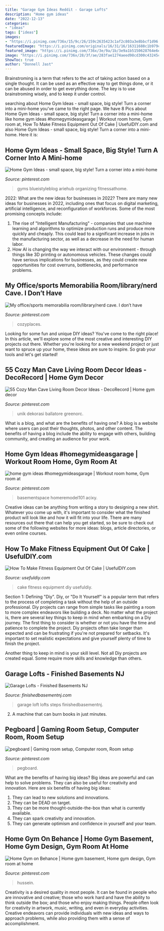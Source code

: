 ```yaml
---
title: "Garage Gym Ideas Reddit - Garage Lofts"
description: "Home gym ideas"
date: "2022-12-13"
categories:
- "ideas"
tags: ["ideas"]
images:
- "https://i.pinimg.com/736x/15/9c/26/159c2635423c1af2c803a3e8bbcf1d96.jpg"
featuredImage: "https://i.pinimg.com/originals/16/31/16/16311688c1b979c05bd135d5bf43ffe1.jpg"
featured_image: "https://i.pinimg.com/736x/3e/9a/1b/3e9a1b5150628764e6eefa80b2c2a63a.jpg"
image: "https://i.pinimg.com/736x/28/3f/ae/283fae1274aeed98cd300c43245c4741.jpg"
ShowToc: true
author: "Donnell Jast"
---
```



Brainstroming is a term that refers to the act of taking action based on a single thought. It can be used as an effective way to get things done, or it can be abused in order to get everything done. The key is to use brainstroming wisely, and to keep it under control.

	

		
searching about Home Gym Ideas - small space, big style! Turn a corner into a mini-home you've came to the right page. We have 8 Pics about Home Gym Ideas - small space, big style! Turn a corner into a mini-home like home gym ideas #homegymideasgarage | Workout room home, Gym room at, How To Make Fitness Equipment Out Of Cake | UsefulDIY.com and also Home Gym Ideas - small space, big style! Turn a corner into a mini-home. Here it is:
		
    
## Home Gym Ideas - Small Space, Big Style! Turn A Corner Into A Mini-home

<img loading=lazy src="https://i.pinimg.com/736x/6f/c1/52/6fc1521f5f2f29185f4443959955245c.jpg" onerror="this.onerror=null;this.src='https://tse2.mm.bing.net/th?id=OIP.J8nuFd35RfPtAtmX3w6EKQHaFe&amp;pid=15.1';" alt="Home Gym Ideas - small space, big style! Turn a corner into a mini-home">

_Source: pinterest.com_

>gyms blueistyleblog ariehub organizing fitnessathome. 

	

2022: What are the new ideas for businesses in 2022?
There are many new ideas for businesses in 2022, including ones that focus on digital marketing, artificial intelligence, and reconfiguration of workforces. Some of the most promising concepts include: 
1. The rise of "Intelligent Manufacturing" - companies that use machine learning and algorithms to optimize production runs and produce more quickly and cheaply. This could lead to a significant increase in jobs in the manufacturing sector, as well as a decrease in the need for human labor. 
2. How AI is changing the way we interact with our environment - through things like 3D printing or autonomous vehicles. These changes could have serious implications for businesses, as they could create new opportunities for cost overruns, bottlenecks, and performance problems. 

    
## My Office/sports Memorabilia Room/library/nerd Cave. I Don’t Have

<img loading=lazy src="https://i.pinimg.com/736x/ab/74/d4/ab74d4320bd130208bc6a3e2fe343c73.jpg" onerror="this.onerror=null;this.src='https://tse3.mm.bing.net/th?id=OIP.C3ZZyMKdcW340uVf-KHKaQHaJ4&amp;pid=15.1';" alt="My office/sports memorabilia room/library/nerd cave. I don’t have">

_Source: pinterest.com_

>cozyplaces. 

	

Looking for some fun and unique DIY ideas? You've come to the right place! In this article, we'll explore some of the most creative and interesting DIY projects out there. Whether you're looking for a new weekend project or just want to spruce up your home, these ideas are sure to inspire. So grab your tools and let's get started!

    
## 55 Cozy Man Cave Living Room Decor Ideas - DecoRecord | Home Gym Decor

<img loading=lazy src="https://i.pinimg.com/736x/3e/9a/1b/3e9a1b5150628764e6eefa80b2c2a63a.jpg" onerror="this.onerror=null;this.src='https://tse3.mm.bing.net/th?id=OIP.HIdIIUAItTE2vUdBrT_yYwHaJ3&amp;pid=15.1';" alt="55 Cozy Man Cave Living Room Decor Ideas - DecoRecord | Home gym decor">

_Source: pinterest.com_

>unik dekorasi ballatore greenorc. 

	

What is a blog, and what are the benefits of having one?
A blog is a website where users can post their thoughts, photos, and other content. The benefits of having a blog include the ability to engage with others, building community, and creating an audience for your work.

    
## Home Gym Ideas #homegymideasgarage | Workout Room Home, Gym Room At

<img loading=lazy src="https://i.pinimg.com/originals/16/31/16/16311688c1b979c05bd135d5bf43ffe1.jpg" onerror="this.onerror=null;this.src='https://tse1.mm.bing.net/th?id=OIP.pFBZkHB9wzTWFqlrZjGXOwHaJ4&amp;pid=15.1';" alt="home gym ideas #homegymideasgarage | Workout room home, Gym room at">

_Source: pinterest.com_

>basementspace homeremodel101 acixy. 

	

Creative ideas can be anything from writing a story to designing a new shirt. Whatever you come up with, it's important to consider what the finished product will look like and how it will fit into your life. There are many resources out there that can help you get started, so be sure to check out some of the following websites for more ideas: blogs, article directories, or even online courses.

    
## How To Make Fitness Equipment Out Of Cake | UsefulDIY.com

<img loading=lazy src="http://www.usefuldiy.com/wp-content/uploads/2016/05/How-To-Make-Fitness-Equipment-Out-Of-Cake.jpg" onerror="this.onerror=null;this.src='https://tse4.mm.bing.net/th?id=OIP.XVTktHsohSD0j54sHOvf7wHaLl&amp;pid=15.1';" alt="How To Make Fitness Equipment Out Of Cake | UsefulDIY.com">

_Source: usefuldiy.com_

>cake fitness equipment diy usefuldiy. 

	

Section 1: Defining "Diy".
Diy, or "Do It Yourself" is a popular term that refers to the process of completing a task without the help of an outside professional. Diy projects can range from simple tasks like painting a room to more complex endeavors like building a deck. No matter what the project is, there are several key things to keep in mind when embarking on a Diy journey.
The first thing to consider is whether or not you have the time and patience to complete the project. Diy projects often take longer than expected and can be frustrating if you're not prepared for setbacks. It's important to set realistic expectations and give yourself plenty of time to finish the project.

Another thing to keep in mind is your skill level. Not all Diy projects are created equal. Some require more skills and knowledge than others.

    
## Garage Lofts - Finished Basements NJ

<img loading=lazy src="https://finishedbasementnj.com/wp-content/uploads/2019/11/IMG_0898-copy.jpeg" onerror="this.onerror=null;this.src='https://tse2.mm.bing.net/th?id=OIP.H0oGqNlkXia3MhoBaJJITwHaJ4&amp;pid=15.1';" alt="Garage Lofts - Finished Basements NJ">

_Source: finishedbasementnj.com_

>garage loft lofts steps finishedbasementnj. 

	

2. A machine that can burn books in just minutes.

    
## Pegboard | Gaming Room Setup, Computer Room, Room Setup

<img loading=lazy src="https://i.pinimg.com/736x/28/3f/ae/283fae1274aeed98cd300c43245c4741.jpg" onerror="this.onerror=null;this.src='https://tse2.mm.bing.net/th?id=OIP.ZnQNGgso0v4UYMj52I1xsAHaFj&amp;pid=15.1';" alt="pegboard | Gaming room setup, Computer room, Room setup">

_Source: pinterest.com_

>pegboard. 

	

What are the benefits of having big ideas?
Big ideas are powerful and can help to solve problems. They can also be useful for creativity and innovation. Here are six benefits of having big ideas: 
1. They can lead to new solutions and innovations.
2. They can be DEAD on target.
3. They can be more thought-outside-the-box than what is currently available.
4. They can spark creativity and innovation. 
5. They can generate optimism and confidence in yourself and your team.

    
## Home Gym On Behance | Home Gym Basement, Home Gym Design, Gym Room At Home

<img loading=lazy src="https://i.pinimg.com/736x/15/9c/26/159c2635423c1af2c803a3e8bbcf1d96.jpg" onerror="this.onerror=null;this.src='https://tse3.mm.bing.net/th?id=OIP.gUG_sM_mMN-Zrr5U7M-ytgHaFK&amp;pid=15.1';" alt="Home Gym on Behance | Home gym basement, Home gym design, Gym room at home">

_Source: pinterest.com_

>hussein. 

	

Creativity is a desired quality in most people. It can be found in people who are innovative and creative; those who work hard and have the ability to think outside the box; and those who enjoy making things. People often look for creativity in artwork, music, writing, and even in everyday activities. Creative endeavors can provide individuals with new ideas and ways to approach problems, while also providing them with a sense of accomplishment.

